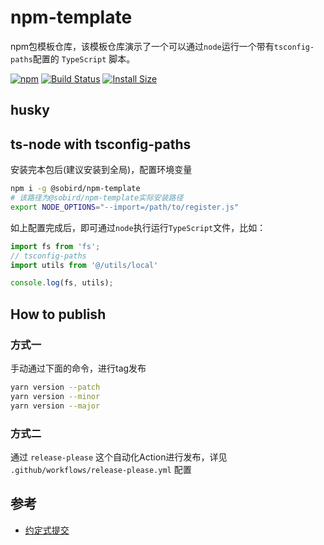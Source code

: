 # npm-template
npm包模板仓库，该模板仓库演示了一个可以通过`node`运行一个带有`tsconfig-paths`配置的 `TypeScript` 脚本。

[![npm][npm]][npm-url]
[![Build Status][build-status]][build-status-url]
[![Install Size][size]][size-url]

<!-- Badges -->

[npm]: https://img.shields.io/npm/v/@sobird/npm-template.svg
[npm-url]: https://www.npmjs.com/package/@sobird/npm-template
[build-status]: https://img.shields.io/github/actions/workflow/status/sobird/npm-template/release-please.yml?label=CI&logo=github
[build-status-url]: https://github.com/sobird/npm-template/actions
[size]: https://packagephobia.com/badge?p=@sobird/npm-template
[size-url]: https://packagephobia.com/result?p=@sobird/npm-template


## husky


## ts-node with tsconfig-paths

安装完本包后(建议安装到全局)，配置环境变量

```sh
npm i -g @sobird/npm-template
# 该路径为@sobird/npm-template实际安装路径
export NODE_OPTIONS="--import=/path/to/register.js"
```

如上配置完成后，即可通过`node`执行运行`TypeScript`文件，比如：

```ts
import fs from 'fs';
// tsconfig-paths
import utils from '@/utils/local'

console.log(fs, utils);
```

## How to publish

### 方式一

手动通过下面的命令，进行tag发布

```sh
yarn version --patch
yarn version --minor
yarn version --major
```

### 方式二

通过 `release-please` 这个自动化Action进行发布，详见 `.github/workflows/release-please.yml` 配置

## 参考

* [约定式提交](https://www.conventionalcommits.org/zh-hans/v1.0.0/)